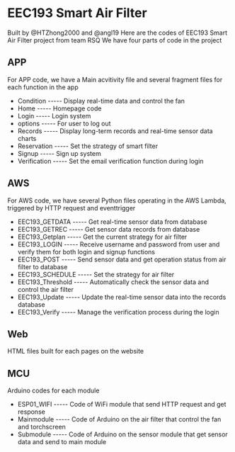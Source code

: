 # EEC193 Smart Air Filter
Built by @HTZhong2000 and @angl19
Here are the codes of EEC193 Smart Air Filter project from team RSQ
We have four parts of code in the project
## APP
For APP code, we have a Main acvitivity file and several fragment files for each function in the app
* Condition ----- Display real-time data and control the fan
* Home ----- Homepage code
* Login ----- Login system
* options ----- For user to log out
* Records ----- Display long-term records and real-time sensor data charts
* Reservation ----- Set the strategy of smart filter
* Signup ----- Sign up system
* Verification ----- Set the email verification function during login
## AWS
For AWS code, we have several Python files operating in the AWS Lambda, triggered by HTTP request and eventtrigger
* EEC193_GETDATA ----- Get real-time sensor data from database
* EEC193_GETREC ----- Get sensor data records from database
* EEC193_Getplan ----- Get the current strategy for air filter
* EEC193_LOGIN ----- Receive username and password from user and verify them for both login and signup functions
* EEC193_POST ----- Send sensor data and get operation status from air filter to database
* EEC193_SCHEDULE ----- Set the strategy for air filter
* EEC193_Threshold ----- Automatically check the sensor data and control the air filter
* EEC193_Update ----- Update the real-time sensor data into the records database
* EEC193_Verify ----- Manage the verification process during the login

## Web
HTML files built for each pages on the website

## MCU
Arduino codes for each module
* ESP01_WIFI ----- Code of WiFi module that send HTTP request and get response
* Mainmodule ----- Code of Arduino on the air filter that control the fan and torchscreen
* Submodule ----- Code of Arduino on the sensor module that get sensor data and send to main module
